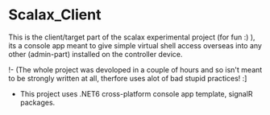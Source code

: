 # Scalax_Client

This is the client/target part of the scalax experimental project (for fun :) ), its a console app meant to give simple virtual shell access overseas into any other (admin-part) installed on the controller device.

!- (The whole project was devoloped in a couple of hours and so isn't meant to be strongly written at all, therfore uses alot of bad stupid practices! :]


- This project uses .NET6 cross-platform console app template, signalR packages.
